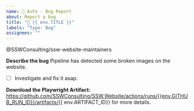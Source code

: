```yaml
---
name: 🐛 Auto - Bug Report
about: Report a bug
title: "🐛 {{ env.TITLE }}"
labels: "Type: Bug"
assignees: ""
---
```


@SSWConsulting/ssw-website-maintainers

**Describe the bug**
Pipeline has detected some broken images on the website.

- [ ] Investigate and fix it asap.

**Download the Playwright Artifact:**
https://github.com/SSWConsulting/SSW.Website/actions/runs/{{env.GITHUB_RUN_ID}}/artifacts/{{ env.ARTIFACT_ID}} for more details.
